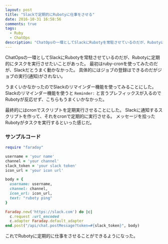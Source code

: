 ```yaml
---
layout: post
title: "Slackで定期的にRubotyに仕事をさせる"
date: 2016-10-31 16:58:56
comments: true
tags: 
  - Ruby 
  - ChatOps
description: "ChatOpsの一環としてSlackにRubotyを常駐させているのだが、Rubotyに定期的にタスクを実行させたいことがあった。cronを使った方法を紹介する。"
---
```


ChatOpsの一環としてSlackにRubotyを常駐させているのだが、Rubotyに定期的にタスクを実行させたいことがあった。
最初はruby-cronを使ってみたのだが、Slackだとうまく動かなかった。
具体的にはジョブの登録はできるのだがジョブの実行(通知)がされない。

うまくいかなかったのでSlackのリマインダー機能を使ってみることにした。
Slackのリマインダー機能を使うと `Reminder:` と言うプレフィックスが入るのでRubotyが反応せず、こちらもうまくいかなかった。

最終的にはcronでスクリプトを定期実行させることにした。
Slackに通知するスクリプトを作って、それをcronで定期的に実行させる。
メッセージを拾ったRubotyがタスクを実行するといった感じだ。

### サンプルコード

```ruby
require "faraday"

username = 'your name'
channel = 'your channel'
slack_token = 'your slack token'
icon_url = 'your icon url'

body = {
  username: username,
  channel: channel,
  icon_url: icon_url,
  text: "ruboty ping"
}

Faraday.new('https://slack.com') do |c|
  c.request :url_encoded
  c.adapter Faraday.default_adapter
end.post("/api/chat.postMessage?token=#{slack_token}", body)
```

これでRubotyに定期的に仕事をさせることができるようになった。
